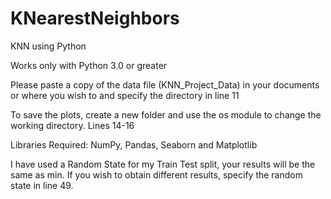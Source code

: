 # KNearestNeighbors
KNN using Python

Works only with Python 3.0 or greater

Please paste a copy of the data file (KNN_Project_Data) in your documents or where you wish to and specify the directory in line 11

To save the plots, create a new folder and use the os module to change the working directory. Lines 14-16

Libraries Required: NumPy, Pandas, Seaborn and Matplotlib

I have used a Random State for my Train Test split, your results will be the same as min. If you wish to obtain different results, specify the random state in line 49.
